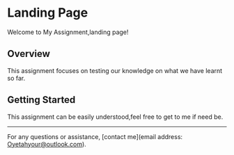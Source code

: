 # Landing Page

Welcome to My Assignment,landing page!

## Overview

This assignment focuses on testing our knowledge on what we have learnt so far.

## Getting Started

This assignment can be easily understood,feel free to get to me if need be.


---

For any questions or assistance, [contact me](email address: Oyetahyour@outlook.com).
